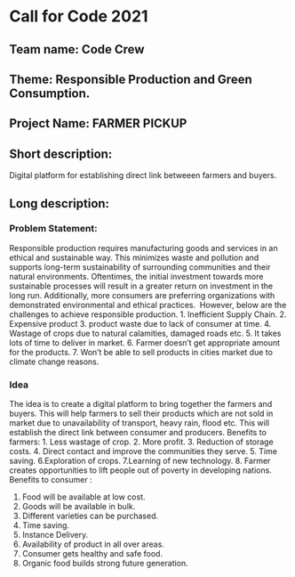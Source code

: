 
<h1> Call for Code 2021 </h1> 
<h2> Team name: Code Crew </h2>
<h2>Theme: Responsible Production and Green Consumption. </h2>
<h2> Project Name: FARMER PICKUP </h2>

<h2> Short description: </h2>
Digital platform for establishing direct link betweeen farmers and buyers.
<h2> Long description: </h2> 

<h3> Problem Statement: </h3> 
Responsible production requires manufacturing goods and services in an ethical and sustainable way. This minimizes waste and pollution and supports long-term sustainability of surrounding communities and their natural environments. Oftentimes, the initial investment towards more sustainable processes will result in a greater return on investment in
the long run. Additionally, more consumers are preferring organizations with demonstrated environmental and ethical practices. 
However, below are the challenges to achieve responsible production.
1. Inefficient Supply Chain.
2. Expensive product
3. product waste due to lack of consumer at time.
4. Wastage of crops due to natural calamities, damaged roads etc.
5. It takes lots of time to deliver in market.
6. Farmer doesn’t get appropriate amount for the products.
7. Won’t be able to sell products in cities market due to climate change reasons.
<h3> Idea </h3> 
The idea is to create a digital platform to bring together the farmers and buyers. This will help farmers to sell their products which are not sold in market due to unavailability of transport,  heavy rain, flood etc. This will establish the direct link between consumer and producers.
Benefits to farmers: 
1. Less wastage of crop.
2. More profit.
3. Reduction of storage costs.
4. Direct contact and improve the communities they serve.
5. Time saving.
6.Exploration of crops.
7.Learning of new technology.
8. Farmer creates opportunities to lift people out of poverty in developing nations.
Benefits to consumer : 

1. Food will be available at low cost.
2. Goods will be available in bulk.
3. Different varieties can be purchased.
4. Time saving.
5. Instance Delivery.
6. Availability of product in all over areas.
7. Consumer gets healthy and safe food.
8. Organic food builds strong future generation.
 


